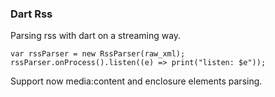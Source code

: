 ### Dart Rss ###

Parsing rss with dart on a streaming way.

	var rssParser = new RssParser(raw_xml);
	rssParser.onProcess().listen((e) => print("listen: $e"));
	
Support now media:content and enclosure elements parsing.